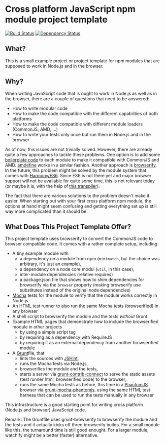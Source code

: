 Cross platform JavaScript npm module project template
=====================================================

[![Build Status](https://travis-ci.org/basti1302/browserify-grunt-mocha-template.png?branch=master)](https://travis-ci.org/basti1302/browserify-grunt-mocha-template)
[![Dependency Status](https://david-dm.org/basti1302/browserify-grunt-mocha-template.png)](https://david-dm.org/basti1302/browserify-grunt-mocha-template)

What?
-------------

This is a small example project or project template for npm modules that are supposed to work in Node.js and in the browser.

Why?
----

When writing JavaScript code that is ought to work in Node.js as well as in the browser, there are a couple of questions that need to be answered:
* How to write modular code
* How to make the code compatible with the different capabilities of both platforms
* How to make the code compatible with different module loaders (CommonJS, AMD, ...)
* How to write your tests only once but run them in Node.js and in the browser

As of now, this issues are not trivially solved. However, there are already quite a few approaches to tackle these problems. One option is to add some [boilerplate code](http://www.2ality.com/2011/11/module-gap.html) to each module to make it compatible with CommonJS and AMD. [amdefine](https://github.com/jrburke/amdefine) works in a similar fashion. Another approach is [browserify](http://browserify.org/). In the future, this problem might be solved by the module system that comes with [Harmony/ES6](http://wiki.ecmascript.org/doku.php?id=harmony:modules). Since ES6 is not there yet and major browser support will not be available for quite some time, this is not relevant today (or maybe it is, with the help of [this transpiler](http://square.github.io/es6-module-transpiler/)).

The fact that there are various solutions to the problem doesn't make it easier. When starting out with your first cross platform npm module, the options at hand might seem confusing and getting everything set up is still way more complicated than it should be.

What Does This Project Template Offer?
--------------------------------------

This project template uses browserify to convert the CommonJS code to browser compatible code. It comes with a rather complete setup, including:
* A tiny example module with
    * a dependency on a module from npm (`minimatch`, but the choice was arbitrary, it's just an example),
    * a dependency on a node core modul (`util`, in this case),
    * inter-module dependencies (relative requires)
    * a package.json file that shows how to shim dependencies for browserify via the `browser` property (making browserify use substitutes instead of the original node dependencies)
* [Mocha](http://visionmedia.github.io/mocha/) tests for the module to verify that the module works correctly in Node.js
* An HTML test runner to also run the same Mocha tests (browserified) in any browser
* A shell script to browserify the module and the tests _without_ Grunt
* Example HTML pages that demonstrate how to include the browserified module in other projects
    * by using a simple script tag
    * by requiring as a dependency with RequireJS
    * by requiring it as an external dependency from another browserified module
* A [Grunt](http://gruntjs.com/)file, that
    * lints the sources with [JSHint](http://www.jshint.com/),
    * runs the Mocha tests via Node.js,
    * browserifies the module and the tests,
    * starts a server via [grunt-contrib-connect](https://github.com/gruntjs/grunt-contrib-connect) to serve the static assets (test runner html, browserified code) to the browser,
    * runs the same Mocha tests as before, this time in a [PhantomJS](http://phantomjs.org/) browser via [grunt-mocha-phantomjs](https://github.com/jdcataldo/grunt-mocha-phantomjs), using the same HTML test harness that can be used to run the tests manually in any browser

This infrastructure is a good starting point for writing cross platform (Node.js and browser) JavaScript code.

Remark: The Gruntfile uses grunt-browserify to browserify the module and the tests and it actually kicks off three browserify builds. For a small module like this, the turnaround time is still good enought. For a larger module, watchify might be a better (faster) alternative.
